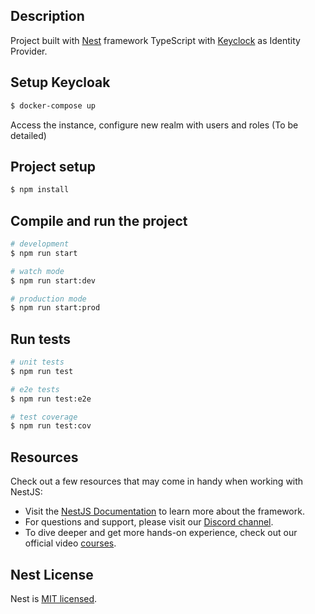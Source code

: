 
## Description

Project built with [Nest](https://github.com/nestjs/nest) framework TypeScript with [Keyclock](https://www.keycloak.org/) as Identity Provider.

## Setup Keycloak
```bash
$ docker-compose up
```
Access the instance, configure new realm with users and roles (To be detailed)


## Project setup

```bash
$ npm install
```

## Compile and run the project

```bash
# development
$ npm run start

# watch mode
$ npm run start:dev

# production mode
$ npm run start:prod
```

## Run tests

```bash
# unit tests
$ npm run test

# e2e tests
$ npm run test:e2e

# test coverage
$ npm run test:cov
```

## Resources

Check out a few resources that may come in handy when working with NestJS:

- Visit the [NestJS Documentation](https://docs.nestjs.com) to learn more about the framework.
- For questions and support, please visit our [Discord channel](https://discord.gg/G7Qnnhy).
- To dive deeper and get more hands-on experience, check out our official video [courses](https://courses.nestjs.com/).

## Nest License

Nest is [MIT licensed](https://github.com/nestjs/nest/blob/master/LICENSE).
